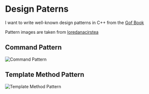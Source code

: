 # Design Paterns
I want to write well-known design patterns in C++ from the [Gof Book](https://en.wikipedia.org/wiki/Design_Patterns) 

Pattern images are taken from [loredanacirstea](https://github.com/loredanacirstea/staruml-design-patterns)

## Command Pattern
![Command Pattern](https://raw.githubusercontent.com/loredanacirstea/staruml-design-patterns/master/generated/Model/loretek/design_patterns/behavioral/command/command.png)

## Template Method Pattern
![Template Method Pattern](https://raw.githubusercontent.com/loredanacirstea/staruml-design-patterns/master/generated/Model/loretek/design_patterns/behavioral/template_method/template_method.png)
